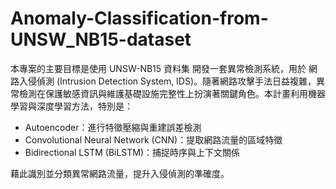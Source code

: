 # Anomaly-Classification-from-UNSW_NB15-dataset

本專案的主要目標是使用 UNSW-NB15 資料集 開發一套異常檢測系統，用於 網路入侵偵測 (Intrusion Detection System, IDS)。隨著網路攻擊手法日益複雜，異常檢測在保護敏感資訊與維護基礎設施完整性上扮演著關鍵角色。本計畫利用機器學習與深度學習方法，特別是：

- Autoencoder：進行特徵壓縮與重建誤差檢測
- Convolutional Neural Network (CNN)：提取網路流量的區域特徵
- Bidirectional LSTM (BiLSTM)：捕捉時序與上下文關係

藉此識別並分類異常網路流量，提升入侵偵測的準確度。
